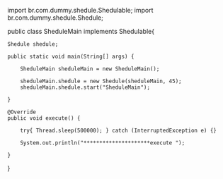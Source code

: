 import br.com.dummy.shedule.Shedulable;
import br.com.dummy.shedule.Shedule;

public class SheduleMain implements Shedulable{
	
	Shedule shedule;

	public static void main(String[] args) {
		
		SheduleMain sheduleMain = new SheduleMain();
		
		sheduleMain.shedule = new Shedule(sheduleMain, 45);
		sheduleMain.shedule.start("SheduleMain");
		
	}

	@Override
	public void execute() {
		
		try{ Thread.sleep(500000); } catch (InterruptedException e) {}
		
		System.out.println("*********************execute ");
		
	}

}